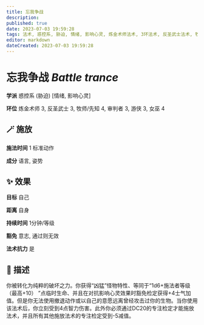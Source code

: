 ```yaml
---
title: 忘我争战
description: 
published: true
date: 2023-07-03 19:59:28
tags: 法术, 惑控系, 胁迫, 情绪, 影响心灵, 炼金术师法术, 3环法术, 反圣武士法术, 牧师/先知法术, 4环法术, 审判者法术, 游侠法术, 女巫法术
editor: markdown
dateCreated: 2023-07-03 19:59:28
---
```


# **忘我争战** *Battle trance*

**学派** 惑控系 (胁迫) \[情绪, 影响心灵\] 

**环位** 炼金术师 3, 反圣武士 3, 牧师/先知 4, 审判者 3, 游侠 3, 女巫 4

## 🪄 施放

**施法时间** 1 标准动作

**成分** 语言, 姿势

## ✨ 效果 

**目标** 自己 

**距离** 自身  

**持续时间** 1分钟/等级 

**豁免** 意志, 通过则无效

**法术抗力** 是

## 📖 描述

你被转化为纯粹的破坏之力。你获得“凶猛”怪物特性、等同于“1d6+施法者等级 （最高+10） ”点临时生命、并且在对抗影响心灵效果时豁免检定获得+4士气加值。但是你无法使用撤退动作或以自己的意愿远离曾经攻击过你的生物。当你使用该法术后，你立刻受到4点智力伤害。此外你必须通过DC20的专注检定才能施放法术，并且所有其他施放法术的专注检定受到-5减值。
    